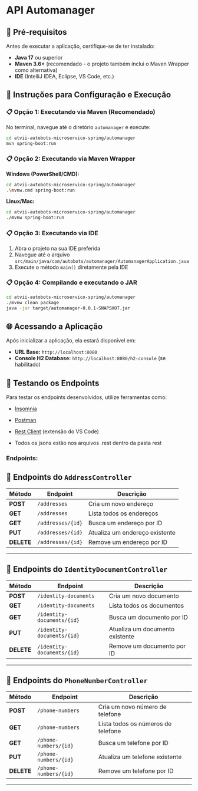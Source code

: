 # API Automanager

## 🚀 Pré-requisitos

Antes de executar a aplicação, certifique-se de ter instalado:

- **Java 17** ou superior
- **Maven 3.6+** (recomendado - o projeto também inclui o Maven Wrapper como alternativa)
- **IDE** (IntelliJ IDEA, Eclipse, VS Code, etc.)

## 🔧 Instruções para Configuração e Execução

### 📋 Opção 1: Executando via Maven (Recomendado)

No terminal, navegue até o diretório `automanager` e execute:

```bash
cd atvii-autobots-microservico-spring/automanager
mvn spring-boot:run
```

### 📋 Opção 2: Executando via Maven Wrapper

**Windows (PowerShell/CMD):**
```bash
cd atvii-autobots-microservico-spring/automanager
.\mvnw.cmd spring-boot:run
```

**Linux/Mac:**
```bash
cd atvii-autobots-microservico-spring/automanager
./mvnw spring-boot:run
```

### 📋 Opção 3: Executando via IDE

1. Abra o projeto na sua IDE preferida
2. Navegue até o arquivo `src/main/java/com/autobots/automanager/AutomanagerApplication.java`
3. Execute o método `main()` diretamente pela IDE

### 📋 Opção 4: Compilando e executando o JAR

```bash
cd atvii-autobots-microservico-spring/automanager
./mvnw clean package
java -jar target/automanager-0.0.1-SNAPSHOT.jar
```

## 🌐 Acessando a Aplicação

Após inicializar a aplicação, ela estará disponível em:
- **URL Base:** `http://localhost:8080`
- **Console H2 Database:** `http://localhost:8080/h2-console` (se habilitado)

## 🧪 Testando os Endpoints

Para testar os endpoints desenvolvidos, utilize ferramentas como:
- [Insomnia](https://insomnia.rest/)
- [Postman](https://www.postman.com/)
- [Rest Client](https://marketplace.visualstudio.com/items?itemName=humao.rest-client) (extensão do VS Code)

- Todos os jsons estão nos arquivos .rest dentro da pasta rest

### Endpoints:

## 📌 Endpoints do `AddressController`

| Método | Endpoint             | Descrição                                      |
|--------|----------------------|------------------------------------------------|
| **POST**   | `/addresses`          | Cria um novo endereço                     |
| **GET**    | `/addresses`          | Lista todos os endereços                  |
| **GET**    | `/addresses/{id}`     | Busca um endereço por ID                  |
| **PUT**    | `/addresses/{id}`     | Atualiza um endereço existente            |
| **DELETE** | `/addresses/{id}`     | Remove um endereço por ID                 |

---

## 📌 Endpoints do `IdentityDocumentController`

| Método | Endpoint                   | Descrição                             |
|--------|----------------------------|----------------------------------------|
| **POST**   | `/identity-documents`      | Cria um novo documento             |
| **GET**    | `/identity-documents`      | Lista todos os documentos          |
| **GET**    | `/identity-documents/{id}` | Busca um documento por ID          |
| **PUT**    | `/identity-documents/{id}` | Atualiza um documento existente    |
| **DELETE** | `/identity-documents/{id}` | Remove um documento por ID         |

---

## 📌 Endpoints do `PhoneNumberController`

| Método | Endpoint              | Descrição                                |
|--------|-----------------------|-------------------------------------------|
| **POST**   | `/phone-numbers`      | Cria um novo número de telefone      |
| **GET**    | `/phone-numbers`      | Lista todos os números de telefone   |
| **GET**    | `/phone-numbers/{id}` | Busca um telefone por ID             |
| **PUT**    | `/phone-numbers/{id}` | Atualiza um telefone existente       |
| **DELETE** | `/phone-numbers/{id}` | Remove um telefone por ID            |

---
